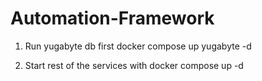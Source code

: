 # Automation-Framework


1) Run yugabyte db first 
docker compose up yugabyte -d

2) Start rest of the services with 
docker compose up -d